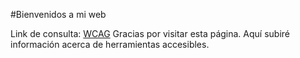 #Bienvenidos a mi web

Link de consulta:
[WCAG](https://www.w3.org/TR/WCAG21/)
Gracias por visitar esta página. Aquí subiré información acerca de herramientas accesibles.